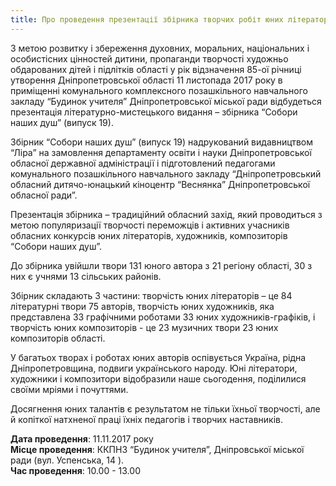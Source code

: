 ```yaml
---
title: Про проведення презентації збірника творчих робіт юних літераторів, художників, композиторів «Собори наших душ»
---
```


З метою розвитку і збереження духовних, моральних, національних і особистісних цінностей дитини, пропаганди творчості художньо обдарованих дітей і підлітків області у рік відзначення 85-ої річниці утворення Дніпропетровської області 11 листопада 2017 року в приміщенні комунального комплексного позашкільного навчального закладу “Будинок учителя” Дніпропетровської міської ради відбудеться презентація літературно-мистецького видання – збірника “Собори наших душ” (випуск 19).

Збірник “Собори наших душ” (випуск 19) надрукований видавництвом “Ліра” на замовлення департаменту освіти і науки Дніпропетровської обласної державної адміністрації і підготовлений педагогами комунального позашкільного навчального закладу “Дніпропетровський обласний дитячо-юнацький кіноцентр “Веснянка” Дніпропетровської обласної ради”.

Презентація збірника – традиційний обласний захід, який проводиться з метою популяризації творчості переможців і активних учасників обласних конкурсів юних літераторів, художників, композиторів “Собори наших душ”.

До збірника увійшли твори 131 юного автора з 21 регіону області, 30 з них є учнями 13 сільських районів.

Збірник складають 3 частини: творчість юних літераторів – це 84 літературні твори 75 авторів, творчість юних художників, яка представлена 33 графічними роботами 33 юних художників-графіків, і творчість юних композиторів - це 23 музичних твори 23 юних композиторів області.

У багатьох творах і роботах юних авторів оспівується Україна, рідна Дніпропетровщина, подвиги українського народу. Юні літератори, художники і композитори відобразили наше сьогодення, поділилися своїми мріями і почуттями.

Досягнення юних талантів є результатом не тільки їхньої творчості, але й копіткої натхненої праці їхніх педагогів і творчих наставників.

**Дата проведення**: 11.11.2017 року<br>
**Місце проведення**: ККПНЗ “Будинок учителя”, Дніпровської міської ради (вул. Успенська, 14 ).<br>
**Час проведення**: 10.00 - 13.00
